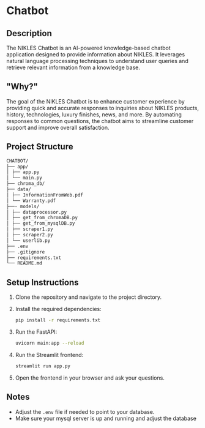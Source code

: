 # Chatbot


## Description
The NIKLES Chatbot is an AI-powered knowledge-based chatbot application designed to provide information about NIKLES. It leverages natural language processing techniques to understand user queries and retrieve relevant information from a knowledge base.

## "Why?" 
The goal of the NIKLES Chatbot is to enhance customer experience by providing quick and accurate responses to inquiries about NIKLES products, history, technologies, luxury finishes, news, and more. By automating responses to common questions, the chatbot aims to streamline customer support and improve overall satisfaction.


## Project Structure
```bash
CHATBOT/
├── app/
│ ├── app.py
│ └── main.py
├── chroma_db/
├── data/
│ ├── InformationFromWeb.pdf
│ └── Warranty.pdf
├──- models/
│ ├── dataprocessor.py
│ ├── get_from_chromaDB.py
│ ├── get_from_mysqlDB.py
│ ├── scraper1.py
│ ├── scraper2.py
│ └── userlib.py
├── .env
├── .gitignore
├── requirements.txt
└── README.md
```

## Setup Instructions

1. Clone the repository and navigate to the project directory.

2. Install the required dependencies:
    ```bash
    pip install -r requirements.txt
    ```

3. Run the FastAPI:
    ```bash
    uvicorn main:app --reload
    ```

4. Run the Streamlit frontend:
    ```bash
    streamlit run app.py
    ```
6. Open the frontend in your browser and ask your questions.

## Notes
- Adjust the `.env` file if needed to point to your database.
- Make sure your mysql server is up and running and adjust the database 

